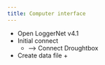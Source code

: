 ```yaml
---
title: Computer interface
---
```


+ Open LoggerNet v4.1
+ Initial connect 
	+ --> Connect Droughtbox
+ Create data file
	+ 